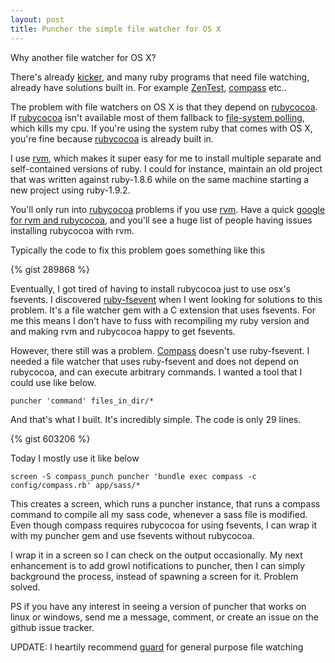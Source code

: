 ```yaml
---
layout: post
title: Puncher the simple file watcher for OS X
---
```


Why another file watcher for OS X?

There's already [kicker](http://github.com/alloy/kicker), and many ruby programs that need file watching, already have solutions built in. For example [ZenTest](http://github.com/seattlerb/zentest), [compass](http://compass-style.org) etc..

The problem with file watchers on OS X is that they depend on [rubycocoa](http://rubycocoa.sourceforge.net/HomePage). If [rubycocoa](http://rubycocoa.sourceforge.net/HomePage) isn't available most of them fallback to [file-system polling](http://bit.ly/dDnkCu), which kills my cpu. If you're using the system ruby that comes with OS X, you're fine because [rubycocoa](http://rubycocoa.sourceforge.net/HomePage) is already built in.

I use [rvm](http://rvm.beginrescueend.com/), which makes it super easy for me to install multiple separate and self-contained versions of ruby. I could for instance, maintain an old project that was written against ruby-1.8.6 while on the same machine starting a new project using ruby-1.9.2.

You'll only run into [rubycocoa](http://rubycocoa.sourceforge.net/HomePage) problems if you use [rvm](http://rvm.beginrescueend.com/). Have a quick [google for rvm and rubycocoa](http://www.google.com/search?&q=rubycocoa+rvm), and you'll see a huge list of people having issues installing rubycocoa with rvm.

Typically the code to fix this problem goes something like this

{% gist 289868 %}

Eventually, I got tired of having to install rubycocoa just to use osx's fsevents. I discovered [ruby-fsevent](http://github.com/sandro/ruby-fsevent) when I went looking for solutions to this problem. It's a file watcher gem with a C extension that uses fsevents. For me this means I don't have to fuss with recompiling my ruby version and and making rvm and rubycocoa happy to get fsevents.

However, there still was a problem. [Compass](http://compass-style.org) doesn't use ruby-fsevent. I needed a file watcher that uses ruby-fsevent and does not depend on rubycocoa, and can execute arbitrary commands. I wanted a tool that I could use like below.

`puncher 'command' files_in_dir/*`

And that's what I built. It's incredibly simple. The code is only 29 lines.

{% gist 603206 %}

Today I mostly use it like below

`screen -S compass_punch puncher 'bundle exec compass -c config/compass.rb' app/sass/*`

This creates a screen, which runs a puncher instance, that runs a compass command to compile all my sass code, whenever a sass file is modified. Even though compass requires rubycocoa for using fsevents, I can wrap it with my puncher gem and use fsevents without rubycocoa.

I wrap it in a screen so I can check on the output occasionally. My next enhancement is to add growl notifications to puncher, then I can simply background the process, instead of spawning a screen for it. Problem solved.

PS if you have any interest in seeing a version of puncher that works on linux or windows, send me a message, comment, or create an issue on the github issue tracker.

UPDATE: I heartily recommend [guard](https://github.com/guard) for general purpose file watching
